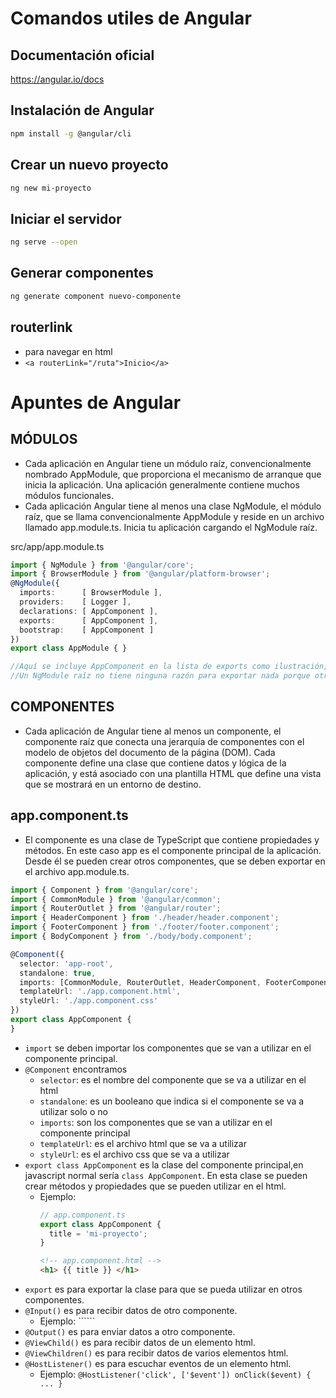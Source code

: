 # Comandos utiles de Angular

## Documentación oficial
https://angular.io/docs

## Instalación de Angular
```bash
npm install -g @angular/cli
```

## Crear un nuevo proyecto

```bash
ng new mi-proyecto
```

## Iniciar el servidor

```bash
ng serve --open
```

## Generar componentes

```bash
ng generate component nuevo-componente
```

## routerlink 
- para navegar en html
- ```<a routerLink="/ruta">Inicio</a>```

# Apuntes de Angular

## MÓDULOS

- Cada aplicación en Angular tiene un módulo raíz, convencionalmente nombrado AppModule, que proporciona el mecanismo de arranque que inicia la aplicación. Una aplicación generalmente contiene muchos módulos funcionales.
- Cada aplicación Angular tiene al menos una clase NgModule, el módulo raíz, que se llama convencionalmente AppModule y reside en un archivo llamado app.module.ts. Inicia tu aplicación cargando el NgModule raíz.

src/app/app.module.ts

```typescript
import { NgModule } from '@angular/core';
import { BrowserModule } from '@angular/platform-browser';
@NgModule({
  imports:      [ BrowserModule ],
  providers:    [ Logger ],
  declarations: [ AppComponent ],
  exports:      [ AppComponent ],
  bootstrap:    [ AppComponent ]
})
export class AppModule { }

//Aquí se incluye AppComponent en la lista de exports como ilustración; en realidad no es necesario en este ejemplo.
//Un NgModule raíz no tiene ninguna razón para exportar nada porque otros módulos no necesitan importar el NgModule raíz.
```

## COMPONENTES

- Cada aplicación de Angular tiene al menos un componente, el componente raíz que conecta una jerarquía de componentes con el modelo de objetos del documento de la página (DOM). Cada componente define una clase que contiene datos y lógica de la aplicación, y está asociado con una plantilla HTML que define una vista que se mostrará en un entorno de destino.

## app.component.ts
- El componente es una clase de TypeScript que contiene propiedades y métodos. En este caso app es el componente principal de la aplicación. Desde él se pueden crear otros componentes, que se deben exportar en el archivo app.module.ts.

```typescript
import { Component } from '@angular/core';
import { CommonModule } from '@angular/common';
import { RouterOutlet } from '@angular/router';
import { HeaderComponent } from './header/header.component';
import { FooterComponent } from './footer/footer.component';
import { BodyComponent } from './body/body.component';

@Component({
  selector: 'app-root',
  standalone: true,
  imports: [CommonModule, RouterOutlet, HeaderComponent, FooterComponent, BodyComponent ], // importarlo aqui
  templateUrl: './app.component.html',
  styleUrl: './app.component.css'
})
export class AppComponent {
}
```

-  ```import``` se deben importar los componentes que se van a utilizar en el componente principal.
-  ```@Component``` encontramos
     - ```selector```: es el nombre del componente que se va a utilizar en el html
     - ```standalone```: es un booleano que indica si el componente se va a utilizar solo o no
     - ```imports```: son los componentes que se van a utilizar en el componente principal
     - ```templateUrl```: es el archivo html que se va a utilizar
     - ```styleUrl```: es el archivo css que se va a utilizar
- ```export class AppComponent``` es la clase del componente principal,en javascript normal sería ```class AppComponent```. En esta clase se pueden crear métodos y propiedades que se pueden utilizar en el html.
  - Ejemplo:
    ```typescript
    // app.component.ts
    export class AppComponent {
      title = 'mi-proyecto';
    }
    ```
    ```html
    <!-- app.component.html -->
    <h1> {{ title }} </h1>
    ```
- ```export``` es para exportar la clase para que se pueda utilizar en otros componentes.
- ```@Input()``` es para recibir datos de otro componente.
  - Ejemplo: ``````
- ```@Output()``` es para enviar datos a otro componente.
- ```@ViewChild()``` es para recibir datos de un elemento html.
- ```@ViewChildren()``` es para recibir datos de varios elementos html.
- ```@HostListener()``` es para escuchar eventos de un elemento html.
    - Ejemplo: ```@HostListener('click', ['$event']) onClick($event) { ... }```
